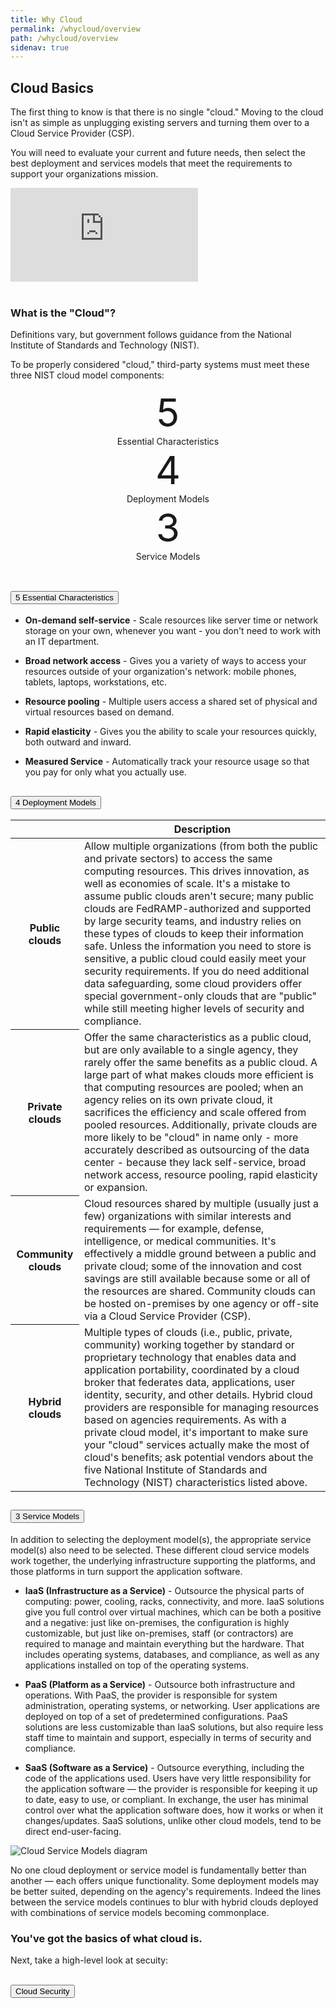 ```yaml
---
title: Why Cloud
permalink: /whycloud/overview
path: /whycloud/overview
sidenav: true
---
```


## Cloud Basics

The first thing to know is that there is no single "cloud." Moving to the cloud isn't as simple as unplugging existing servers and turning them over to a Cloud Service Provider (CSP).  

You will need to evaluate your current and future needs, then select the best deployment and services models that meet the requirements to support your organizations mission.


<div class="usa-embed-container" aria-label="16:9">
<iframe src="https://www.youtube.com/embed/UorIwPZU_eg" frameborder="0" allow="accelerometer; autoplay; encrypted-media; gyroscope; picture-in-picture" allowfullscreen></iframe>
</div>
<br>
<div class="usa-alert usa-alert--info">
    <div class="usa-alert__body">
        <h3 class="usa-alert__heading">What is the "Cloud"?</h3>
        <p class="usa-alert__text">Definitions vary, but government follows guidance from the National Institute of Standards and Technology (NIST).</p><p> To be properly considered "cloud," third-party systems must meet these three NIST cloud model components:</p>
    </div>
</div>

<div class="grid-container">
  <div class="grid-row" style="text-align:center">
    <div class="tablet:grid-col"><div style="font-size:62px">5</div>Essential Characteristics</div>
    <div class="tablet:grid-col"><div style="font-size:62px">4</div>Deployment Models</div>
    <div class="tablet:grid-col"><div style="font-size:62px">3</div>Service Models</div>
    
  </div>
</div>
<br>


<p>
<div class="usa-accordion usa-accordion--bordered">
  
  <!-- Use the accurate heading level to maintain the document outline -->
  <h2 class="usa-accordion__heading">
    <button class="usa-accordion__button"
      aria-expanded="false"
      aria-controls="b-a1">
    5 Essential Characteristics 
   </button>
  </h2>
  <div id="b-a1" class="usa-accordion__content usa-prose">
  

- **On-demand self-service** - Scale resources like server time or network storage on your own, whenever you want - you don't need to work with an IT department.

 - **Broad network access** - Gives you a variety of ways to access your resources outside of your organization's network: mobile phones, tablets, laptops, workstations, etc.

 - **Resource pooling** - Multiple users access a shared set of physical and virtual resources based on demand.
 
 - **Rapid elasticity** - Gives you the ability to scale your resources quickly, both outward and inward.
 
 - **Measured Service** - Automatically track your resource usage so that you pay for only what you actually use.

</div>
  
  <!-- Use the accurate heading level to maintain the document outline -->
  <h2 class="usa-accordion__heading">
    <button class="usa-accordion__button"
      aria-expanded="false"
      aria-controls="b-a2">
      4 Deployment Models
    </button>
  </h2>
  <div id="b-a2" class="usa-accordion__content usa-prose">
     <table class="usa-table usa-table--borderless">
  
  <thead>
    <tr>
      <th scope="col"></th>
      <th scope="col">Description</th>
    </tr>
  </thead>
  <tbody>
    <tr>
      <th scope="row">Public clouds</th>
      <td>Allow multiple organizations (from both the public and private sectors) to access the same computing resources. This drives innovation, as well as economies of scale. It's a mistake to assume public clouds aren't secure; many public clouds are FedRAMP-authorized and supported by large security teams, and industry relies on these types of clouds to keep their information safe. Unless the information you need to store is sensitive, a public cloud could easily meet your security requirements. If you do need additional data safeguarding, some cloud providers offer special government-only clouds that are "public" while still meeting higher levels of security and compliance.</td>
    </tr>
    <tr>
      <th scope="row">Private clouds</th>
      <td>Offer the same characteristics as a public cloud, but are only available to a single agency, they rarely offer the same benefits as a public cloud. A large part of what makes clouds more efficient is that computing resources are pooled; when an agency relies on its own private cloud, it sacrifices the efficiency and scale offered from pooled resources. Additionally, private clouds are more likely to be "cloud" in name only - more accurately described as outsourcing of the data center - because they lack self-service, broad network access, resource pooling, rapid elasticity or expansion.</td>
    </tr>
    <tr>
      <th scope="row">Community clouds</th>
      <td>Cloud resources shared by multiple (usually just a few) organizations with similar interests and requirements — for example, defense, intelligence, or medical communities. It's effectively a middle ground between a public and private cloud; some of the innovation and cost savings are still available because some or all of the resources are shared. Community clouds can be hosted on-premises by one agency or off-site via a Cloud Service Provider (CSP).</td>
    </tr>
    <tr>
      <th scope="row">Hybrid clouds</th>
      <td>Multiple types of clouds (i.e., public, private, community) working together by standard or proprietary technology that enables data and application portability, coordinated by a cloud broker that federates data, applications, user identity, security, and other details. Hybrid cloud providers are responsible for managing resources based on agencies requirements. As with a private cloud model, it's important to make sure your "cloud" services actually make the most of cloud's benefits; ask potential vendors about the five National Institute of Standards and Technology (NIST) characteristics listed above.</td>
    </tr>
  </tbody>
</table>
  </div>
  
  <!-- Use the accurate heading level to maintain the document outline -->
  <h2 class="usa-accordion__heading">
    <button class="usa-accordion__button"
      aria-expanded="false"
      aria-controls="b-a3">
        3 Service Models
    </button>
  </h2>
  <div id="b-a3" class="usa-accordion__content usa-prose">
    <p>In addition to selecting the deployment model(s), the appropriate service model(s) also need to be selected. These different cloud service models work together, the underlying infrastructure supporting the platforms, and those platforms in turn support the application software.</p>


- **IaaS (Infrastructure as a Service)** - Outsource the physical parts of computing: power, cooling, racks, connectivity, and more. IaaS solutions give you full control over virtual machines, which can be both a positive and a negative: just like on-premises, the configuration is highly customizable, but just like on-premises, staff (or contractors) are required to manage and maintain everything but the hardware. That includes operating systems, databases, and compliance, as well as any applications installed on top of the operating systems.

- **PaaS (Platform as a Service)** - Outsource both infrastructure and operations. With PaaS, the provider is  responsible for  system administration, operating systems, or networking.   User applications are deployed on top of a set of predetermined configurations. PaaS solutions are less customizable than IaaS solutions, but also require less staff time to maintain and support, especially in terms of security and compliance.

- **SaaS (Software as a Service)** - Outsource everything, including the code of the applications used. Users have very little responsibility for the application software — the provider is responsible for keeping it up to date, easy to use, or compliant.  In exchange, the user has minimal control over what the application software does, how it works or when it changes/updates. SaaS solutions, unlike other cloud models, tend to be direct end-user-facing.


![Cloud Service Models diagram](../../cloud-service-models.png)

  </div>
  
</div>
</p>

No one cloud deployment or service model is fundamentally better than another — each offers unique functionality.  Some deployment models may be better suited, depending on the agency's requirements.  Indeed the lines between the service models continues to blur with hybrid clouds deployed with combinations of service models becoming commonplace.  

<div class="usa-alert usa-alert--success" >
  <div class="usa-alert__body">
    <h3 class="usa-alert__heading">You've got the basics of what cloud is.</h3>
    <p class="usa-alert__text">Next, take a high-level look at secuity:</p><br />
    <a href="/whycloud/security"><button class="usa-button">Cloud Security</button></a>
  </div>
</div>